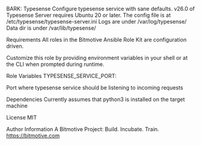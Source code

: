 BARK: Typesense
Configure typesense service with sane defaults.
v26.0 of Typesense Server requires Ubuntu 20 or later.
The config file is at /etc/typesense/typesense-server.ini
Logs are under /var/log/typesense/
Data dir is under /var/lib/typesense/

Requirements
All roles in the Bitmotive Ansible Role Kit are configuration driven.

Customize this role by providing environment variables in your shell or at the CLI when prompted during runtime.

Role Variables
TYPESENSE_SERVICE_PORT:

Port where typesense service should be listening to incoming requests

Dependencies
Currently assumes that python3 is installed on the target machine

License
MIT

Author Information
A Bitmotive Project: Build. Incubate. Train. https://bitmotive.com